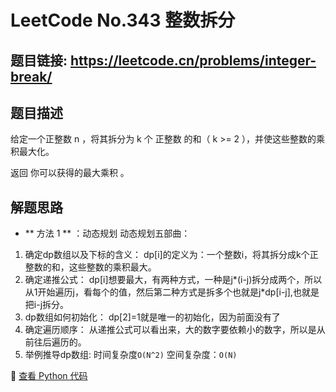 # LeetCode No.343 整数拆分

## 题目链接: https://leetcode.cn/problems/integer-break/


## 题目描述
给定一个正整数 n ，将其拆分为 k 个 正整数 的和（ k >= 2 ），并使这些整数的乘积最大化。

返回 你可以获得的最大乘积 。
## 解题思路
- ** 方法 1 ** ：动态规划
动态规划五部曲：
1. 确定dp数组以及下标的含义：
dp[i]的定义为：一个整数i，将其拆分成k个正整数的和，这些整数的乘积最大。
2. 确定递推公式：
dp[i]想要最大，有两种方式，一种是j*(i-j)拆分成两个，所以从1开始遍历j，看每个的值，然后第二种方式是拆多个也就是j*dp[i-j],也就是把i-j拆分。
3. dp数组如何初始化：
dp[2]=1就是唯一的初始化，因为前面没有了
4. 确定遍历顺序：
从递推公式可以看出来，大的数字要依赖小的数字，所以是从前往后遍历的。
5. 举例推导dp数组:
时间复杂度`O(N^2)` 
空间复杂度：`O(N)`





📌 [查看 Python 代码](../solutions/python/No_343_整数拆分.py)